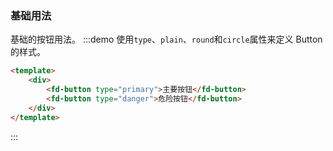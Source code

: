 ### 基础用法
基础的按钮用法。
:::demo 使用`type`、`plain`、`round`和`circle`属性来定义 Button 的样式。
```html
<template>
    <div>
        <fd-button type="primary">主要按钮</fd-button>
        <fd-button type="danger">危险按钮</fd-button>
    </div>
</template>
```
:::
